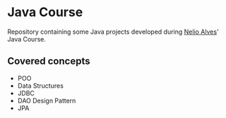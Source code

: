 # Java Course
Repository containing some Java projects developed during [Nelio Alves](https://github.com/acenelio)' Java Course.
## Covered concepts
- POO
- Data Structures
- JDBC
- DAO Design Pattern
- JPA
